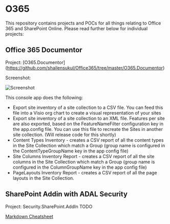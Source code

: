 # O365

This repository contains projects and POCs for all things relating to Office 365 and SharePoint Online.
Please read further below for individual projects:

## Office 365 Documentor 
Project: [O365.Documentor] (https://github.com/shailensukul/Office365/tree/master/O365.Documentor)

Screenshot:

![Screenshot][logo]

[logo]: https://github.com/shailensukul/Office365/blob/master/O365.Documentor/O365Documentor.png "Office 365 Documentor" 

This console app does the following:
* Export site inventory of a site collection to a CSV file. You can feed this file into a Visio org chart to create a visual representation of your sites
* Export site inventory of a site collection to an XML file. Features per site are also exported, based on the FeatureNameFilter configuration key in the app.config file. You can use this file to recreate the Sites in another site collection. (Will release code for this shortly)
* Content Types Inventory - creates a CSV report of all the content types in the Site Collection which match a Group (group name is configured in the ContentTypeGroupName key in the app config file)
* Site Columns Inventory Report - creates a CSV report of all the site columns in the Site Collection which match a Group (group name is configured in the ColumnGroupName key in the app config file)
* PageLayouts Inventory Report - creates a CSV report of all the page layouts in the Site Collection.

## SharePoint Addin with ADAL Security
Project: Security.SharePoint.AddIn
TODO

[Markdown Cheatsheet](https://github.com/adam-p/markdown-here/wiki/Markdown-Here-Cheatsheet)
